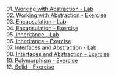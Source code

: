 01.<a href="https://github.com/HristoShabanakov/CSharp-ADVANCED-January2019/tree/master/C%23%20OOP/01.Working%20with%20Abstraction%20-%20Lab"> Working with Abstraction - Lab </a><br>
02.<a href="https://github.com/HristoShabanakov/CSharp-ADVANCED-January2019/tree/master/C%23%20OOP/02.Working%20with%20Abstraction%20-%20Exercise"> Working with Abstraction - Exercise </a><br>
03.<a href="https://github.com/HristoShabanakov/CSharp-ADVANCED-January2019/tree/master/C%23%20OOP/03.Encapsulation%20-%20Lab"> Encapsulation - Lab </a><br>
04.<a href="https://github.com/HristoShabanakov/CSharp-ADVANCED-January2019/tree/master/C%23%20OOP/04.Encapsulation%20-%20Exercise"> Encapsulation - Exercise </a><br>
05.<a href="https://github.com/HristoShabanakov/CSharp-ADVANCED-January2019/tree/master/C%23%20OOP/05.Inheritance%20-%20Lab"> Inheritance - Lab </a><br>
06.<a href="https://github.com/HristoShabanakov/CSharp-ADVANCED-January2019/tree/master/C%23%20OOP/06.Inheritance%20-%20Exercise"> Inheritance - Exercise </a><br>
07.<a href="https://github.com/HristoShabanakov/CSharp-ADVANCED-January2019/tree/master/C%23%20OOP/07.Interfaces%20and%20Abstraction%20-%20Lab"> Interfaces and Abstraction - Lab </a><br>
08.<a href="https://github.com/HristoShabanakov/CSharp-ADVANCED-January2019/tree/master/C%23%20OOP/08.Interfaces%20and%20Abstraction%20-%20Exercise"> Interfaces and Abstraction - Exercise </a><br> 
10.<a href="https://github.com/HristoShabanakov/CSharp-ADVANCED-January2019/tree/master/C%23%20OOP/10.Polymorphism%20-%20Exercise"> Polymorphism - Exercise </a><br>
12.<a href="https://github.com/HristoShabanakov/CSharp-ADVANCED-January2019/tree/master/C%23%20OOP/12.Solid%20-%20Exercise/01.Logger"> Solid - Exercise </a><br>
